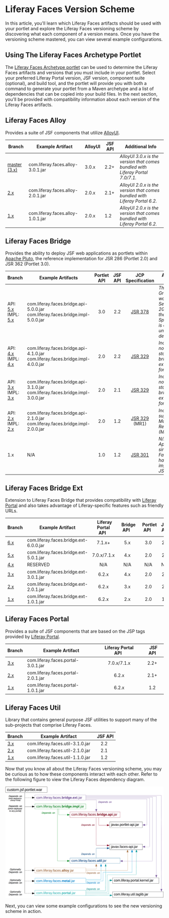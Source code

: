 # Liferay Faces Version Scheme [](id=liferay-faces-version-scheme)

In this article, you'll learn which Liferay Faces artifacts should be used with
your portlet and explore the Liferay Faces versioning scheme by discovering what
each component of a version means. Once you have the versioning scheme mastered,
you can view several example configurations.

## Using The Liferay Faces Archetype Portlet [](id=using-the-liferay-faces-archetype-portlet)

The [Liferay Faces Archetype portlet](http://liferayfaces.org) can be used to
determine the Liferay Faces artifacts and versions that you must include in
your portlet. Select your preferred Liferay Portal version, JSF version,
component suite (optional), and build tool, and the portlet will provide you
with both a command to generate your portlet from a Maven archetype and a list
of dependencies that can be copied into your build files. In the next section,
you'll be provided with compatibility information about each version of the
Liferay Faces artifacts.

## Liferay Faces Alloy [](id=liferay-faces-alloy)

Provides a suite of JSF components that utilize [AlloyUI](http://alloyui.com/).

|Branch|Example Artifact|AlloyUI|JSF API|Additional Info|
|------|----------------|-------|-------|---------------|
|[master (3.x)](https://github.com/liferay/liferay-faces-alloy/tree/master)|com.liferay.faces.alloy-3.0.1.jar|3.0.x|2.2+|*AlloyUI 3.0.x is the version that comes bundled with Liferay Portal 7.0/7.1.*|
|[2.x](https://github.com/liferay/liferay-faces-alloy/tree/2.x)|com.liferay.faces.alloy-2.0.1.jar|2.0.x|2.1+|*AlloyUI 2.0.x is the version that comes bundled with Liferay Portal 6.2.*|
|[1.x](https://github.com/liferay/liferay-faces-alloy/tree/1.x)|com.liferay.faces.alloy-1.0.1.jar|2.0.x|1.2|*AlloyUI 2.0.x is the version that comes bundled with Liferay Portal 6.2.*|

## Liferay Faces Bridge [](id=liferay-faces-bridge)

Provides the ability to deploy JSF web applications as portlets within
[Apache Pluto](https://portals.apache.org/pluto/), the reference implementation
for JSR 286 (Portlet 2.0) and JSR 362 (Portlet 3.0).

|Branch|Example Artifacts|Portlet API|JSF API|JCP Specification|Additional Info|
|------|-----------------|:-----------:|:-------:|:-----------------:|---------------|
|API: [5.x](https://github.com/liferay/liferay-faces-bridge-api/tree/5.x)<br/>IMPL: [5.x](https://github.com/liferay/liferay-faces-bridge-impl/tree/5.x)|com.liferay.faces.bridge.api-5.0.0.jar<br/>com.liferay.faces.bridge.impl-5.0.0.jar|3.0|2.2|[JSR 378](https://www.jcp.org/en/jsr/detail?id=378)|*The Expert Group began work in September 2015 and the Specification is currently under development.*|
|API: [4.x](https://github.com/liferay/liferay-faces-bridge-api/tree/4.x)<br/>IMPL: [4.x](https://github.com/liferay/liferay-faces-bridge-impl/tree/4.x)|com.liferay.faces.bridge.api-4.1.0.jar<br/>com.liferay.faces.bridge.impl-4.0.0.jar|2.0|2.2|[JSR 329](https://www.jcp.org/en/jsr/detail?id=329)|*Includes non-standard bridge extensions for JSF 2.2.*|
|API: [3.x](https://github.com/liferay/liferay-faces-bridge-api/tree/3.x)<br/>IMPL: [3.x](https://github.com/liferay/liferay-faces-bridge-impl/tree/3.x)|com.liferay.faces.bridge.api-3.1.0.jar<br/>com.liferay.faces.bridge.impl-3.0.0.jar|2.0|2.1|[JSR 329](https://www.jcp.org/en/jsr/detail?id=329)|*Includes non-standard bridge extensions for JSF 2.1.*|
|API: [2.x](https://github.com/liferay/liferay-faces-bridge-api/tree/2.x)<br/>IMPL: [2.x](https://github.com/liferay/liferay-faces-bridge-impl/tree/2.x)|com.liferay.faces.bridge.api-2.1.0.jar<br/>com.liferay.faces.bridge.impl-2.0.0.jar|2.0|1.2|[JSR 329](https://www.jcp.org/en/jsr/detail?id=329) (MR1)|*Includes support for Maintenance Release 1 (MR1).*|
|1.x|N/A|1.0|1.2|[JSR 301](https://www.jcp.org/en/jsr/detail?id=301)|*N/A (Not Applicable) since Liferay Faces Bridge has never implemented JSR 301.*|

## Liferay Faces Bridge Ext [](id=liferay-faces-bridge-ext)

Extension to Liferay Faces Bridge that provides compatibility with
[Liferay Portal](http://www.liferay.com/community/liferay-projects/liferay-portal/overview)
and also takes advantage of Liferay-specific features such as friendly URLs.

|Branch           |Example Artifact                  |&nbsp;&nbsp;Liferay Portal API&nbsp;&nbsp;|&nbsp;&nbsp;Bridge API&nbsp;&nbsp;|&nbsp;&nbsp;Portlet API&nbsp;&nbsp;|JSF API|
|-----------------|------------------------------------|:--------------:|:----------:|:-----------:|:-------:|
|[6.x](https://github.com/liferay/liferay-faces-bridge-ext/tree/6.x)|com.liferay.faces.bridge.ext-6.0.0.jar|7.1.x+|5.x|3.0|2.2|
|[5.x](https://github.com/liferay/liferay-faces-bridge-ext/tree/5.x)|com.liferay.faces.bridge.ext-5.0.1.jar|7.0.x/7.1.x|4.x|2.0|2.2|
|[4.x](https://github.com/liferay/liferay-faces-bridge-ext/tree/4.x)|RESERVED|N/A|N/A|N/A|N/A|
|[3.x](https://github.com/liferay/liferay-faces-bridge-ext/tree/3.x)|com.liferay.faces.bridge.ext-3.0.1.jar|6.2.x|4.x|2.0|2.2|
|[2.x](https://github.com/liferay/liferay-faces-bridge-ext/tree/2.x)|com.liferay.faces.bridge.ext-2.0.1.jar|6.2.x|3.x|2.0|2.1|
|[1.x](https://github.com/liferay/liferay-faces-bridge-ext/tree/1.x)|com.liferay.faces.bridge.ext-1.0.1.jar|6.2.x|2.x|2.0|1.2|

## Liferay Faces Portal [](id=liferay-faces-portal)

Provides a suite of JSF components that are based on the JSP tags provided by
[Liferay Portal](http://www.liferay.com/community/liferay-projects/liferay-portal/overview).

|Branch|Example Artifact|Liferay Portal API&nbsp;&nbsp;|&nbsp;&nbsp;JSF API|
|------|----------------|:------------------:|:-------:|
|[3.x](https://github.com/liferay/liferay-faces-portal/tree/3.x)|com.liferay.faces.portal-3.0.1.jar|7.0.x/7.1.x|2.2+|
|[2.x](https://github.com/liferay/liferay-faces-portal/tree/2.x)|com.liferay.faces.portal-2.0.1.jar|6.2.x|2.1+|
|[1.x](https://github.com/liferay/liferay-faces-portal/tree/1.x)|com.liferay.faces.portal-1.0.1.jar|6.2.x|1.2|

## Liferay Faces Util [](id=liferay-faces-util)

Library that contains general purpose JSF utilities to support many of the
sub-projects that comprise Liferay Faces.

|Branch|Example Artifact|&nbsp;&nbsp;JSF API|
|------|----------------|:-------:|
|[3.x](https://github.com/liferay/liferay-faces-util/tree/3.x)|com.liferay.faces.util-3.1.0.jar|2.2|
|[2.x](https://github.com/liferay/liferay-faces-util/tree/2.x)|com.liferay.faces.util-2.1.0.jar|2.1|
|[1.x](https://github.com/liferay/liferay-faces-util/tree/1.x)|com.liferay.faces.util-1.1.0.jar|1.2|

Now that you know all about the Liferay Faces versioning scheme, you may be
curious as to how these components interact with each other. Refer to the
following figure to view the Liferay Faces dependency diagram.

![Figure 1: The Liferay Faces dependency diagram helps visualize how components interact and depend on each other.](../../images/liferay-faces-dependency-diagram.png)

<!-- Neil stated the following about the dependency diagram above:

"In the following image, we talk about Liferay Faces Metal, but that will
eventually become Liferay Faces Clay once we get to it."

We'll need to update the diagram once this is available. -Cody -->

Next, you can view some example configurations to see the new versioning scheme
in action.